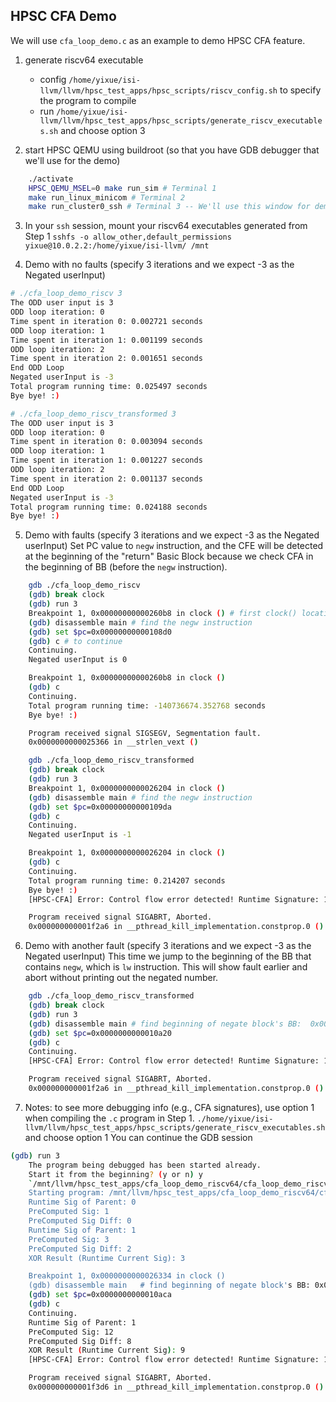 ## HPSC CFA Demo

We will use `cfa_loop_demo.c` as an example to demo HPSC CFA feature.

1. generate riscv64 executable
    - config `/home/yixue/isi-llvm/llvm/hpsc_test_apps/hpsc_scripts/riscv_config.sh` to specify the program to compile
    - run `/home/yixue/isi-llvm/llvm/hpsc_test_apps/hpsc_scripts/generate_riscv_executables.sh` and choose option 3

2. start HPSC QEMU using buildroot (so that you have GDB debugger that we'll use for the demo)
```sh
    ./activate
    HPSC_QEMU_MSEL=0 make run_sim # Terminal 1
    make run_linux_minicom # Terminal 2
    make run_cluster0_ssh # Terminal 3 -- We'll use this window for demo
``` 

3. In your `ssh` session, mount your riscv64 executables generated from Step 1
    `sshfs -o allow_other,default_permissions yixue@10.0.2.2:/home/yixue/isi-llvm/ /mnt`

4. Demo with no faults (specify 3 iterations and we expect -3 as the Negated userInput)
```sh
# ./cfa_loop_demo_riscv 3
The ODD user input is 3
ODD loop iteration: 0
Time spent in iteration 0: 0.002721 seconds
ODD loop iteration: 1
Time spent in iteration 1: 0.001199 seconds
ODD loop iteration: 2
Time spent in iteration 2: 0.001651 seconds
End ODD Loop
Negated userInput is -3
Total program running time: 0.025497 seconds
Bye bye! :)
```

```sh
# ./cfa_loop_demo_riscv_transformed 3
The ODD user input is 3
ODD loop iteration: 0
Time spent in iteration 0: 0.003094 seconds
ODD loop iteration: 1
Time spent in iteration 1: 0.001227 seconds
ODD loop iteration: 2
Time spent in iteration 2: 0.001137 seconds
End ODD Loop
Negated userInput is -3
Total program running time: 0.024188 seconds
Bye bye! :)
```
5. Demo with faults (specify 3 iterations and we expect -3 as the Negated userInput)
Set PC value to `negw` instruction, and the CFE will be detected at the beginning of the "return" Basic Block because we check CFA in the beginning of BB (before the `negw` instruction).

```sh
    gdb ./cfa_loop_demo_riscv
    (gdb) break clock
    (gdb) run 3
    Breakpoint 1, 0x00000000000260b8 in clock () # first clock() location before the loops
    (gdb) disassemble main # find the negw instruction
    (gdb) set $pc=0x00000000000108d0
    (gdb) c # to continue
    Continuing.
    Negated userInput is 0

    Breakpoint 1, 0x00000000000260b8 in clock ()
    (gdb) c
    Continuing.
    Total program running time: -140736674.352768 seconds
    Bye bye! :)

    Program received signal SIGSEGV, Segmentation fault.
    0x0000000000025366 in __strlen_vext ()
```

```sh
    gdb ./cfa_loop_demo_riscv_transformed
    (gdb) break clock
    (gdb) run 3
    Breakpoint 1, 0x0000000000026204 in clock ()
    (gdb) disassemble main # find the negw instruction
    (gdb) set $pc=0x00000000000109da
    (gdb) c
    Continuing.
    Negated userInput is -1

    Breakpoint 1, 0x0000000000026204 in clock ()
    (gdb) c
    Continuing.
    Total program running time: 0.214207 seconds
    Bye bye! :)
    [HPSC-CFA] Error: Control flow error detected! Runtime Signature: 13

    Program received signal SIGABRT, Aborted.
    0x000000000001f2a6 in __pthread_kill_implementation.constprop.0 ()
```

6. Demo with another fault (specify 3 iterations and we expect -3 as the Negated userInput)
This time we jump to the beginning of the BB that contains `negw`, which is `lw` instruction. This will show fault earlier and abort without printing out the negated number.

```sh
    gdb ./cfa_loop_demo_riscv_transformed
    (gdb) break clock
    (gdb) run 3
    (gdb) disassemble main # find beginning of negate block's BB:  0x0000000000010a20 <+658>:	lw	a3,-1984(gp)
    (gdb) set $pc=0x0000000000010a20
    (gdb) c
    Continuing.
    [HPSC-CFA] Error: Control flow error detected! Runtime Signature: 1

    Program received signal SIGABRT, Aborted.
    0x000000000001f2a6 in __pthread_kill_implementation.constprop.0 ()

```

7. Notes: to see more debugging info (e.g., CFA signatures), use option 1 when compiling the `.c` program in Step 1.
`./home/yixue/isi-llvm/llvm/hpsc_test_apps/hpsc_scripts/generate_riscv_executables.sh` and choose option 1
You can continue the GDB session

```sh
(gdb) run 3
    The program being debugged has been started already.
    Start it from the beginning? (y or n) y
    `/mnt/llvm/hpsc_test_apps/cfa_loop_demo_riscv64/cfa_loop_demo_riscv_transformed' has changed; re-reading symbols.
    Starting program: /mnt/llvm/hpsc_test_apps/cfa_loop_demo_riscv64/cfa_loop_demo_riscv_transformed 3
    Runtime Sig of Parent: 0
    PreComputed Sig: 1
    PreComputed Sig Diff: 0
    Runtime Sig of Parent: 1
    PreComputed Sig: 3
    PreComputed Sig Diff: 2
    XOR Result (Runtime Current Sig): 3

    Breakpoint 1, 0x0000000000026334 in clock ()
    (gdb) disassemble main   # find beginning of negate block's BB: 0x0000000000010aca <+828>:	lw	a0,-1980(gp)
    (gdb) set $pc=0x0000000000010aca
    (gdb) c
    Continuing.
    Runtime Sig of Parent: 1
    PreComputed Sig: 12
    PreComputed Sig Diff: 8
    XOR Result (Runtime Current Sig): 9
    [HPSC-CFA] Error: Control flow error detected! Runtime Signature: 1

    Program received signal SIGABRT, Aborted.
    0x000000000001f3d6 in __pthread_kill_implementation.constprop.0 ()

```